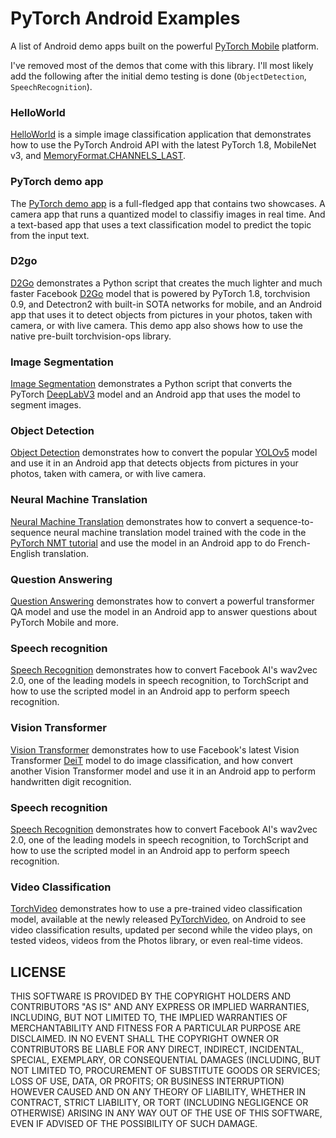 # PyTorch Android Examples

A list of Android demo apps built on the powerful [PyTorch Mobile](https://pytorch.org/mobile) platform.

I've removed most of the demos that come with this library. I'll most likely add the following after the initial demo testing is done (`ObjectDetection`, `SpeechRecognition`).

### HelloWorld

[HelloWorld](https://github.com/pytorch/android-demo-app/tree/master/HelloWorldApp) is a simple image classification application that demonstrates how to use the PyTorch Android API with the latest PyTorch 1.8, MobileNet v3, and [MemoryFormat.CHANNELS_LAST](https://pytorch.org/tutorials/intermediate/memory_format_tutorial.html).

### PyTorch demo app

The [PyTorch demo app](https://github.com/pytorch/android-demo-app/tree/master/PyTorchDemoApp) is a full-fledged app that contains two showcases. A camera app that runs a quantized model to classifiy images in real time. And a text-based app that uses a text classification model to predict the topic from the input text.

### D2go

[D2Go](https://github.com/pytorch/android-demo-app/tree/master/D2Go) demonstrates a Python script that creates the much lighter and much faster Facebook [D2Go](https://github.com/facebookresearch/d2go) model that is powered by PyTorch 1.8, torchvision 0.9, and Detectron2 with built-in SOTA networks for mobile, and an Android app that uses it to detect objects from pictures in your photos, taken with camera, or with live camera. This demo app also shows how to use the native pre-built torchvision-ops library.

### Image Segmentation

[Image Segmentation](https://github.com/pytorch/android-demo-app/tree/master/ImageSegmentation) demonstrates a Python script that converts the PyTorch [DeepLabV3](https://pytorch.org/hub/pytorch_vision_deeplabv3_resnet101/) model and an Android app that uses the model to segment images.

### Object Detection

[Object Detection](https://github.com/pytorch/android-demo-app/tree/master/ObjectDetection) demonstrates how to convert the popular [YOLOv5](https://pytorch.org/hub/ultralytics_yolov5/) model and use it in an Android app that detects objects from pictures in your photos, taken with camera, or with live camera.

### Neural Machine Translation

[Neural Machine Translation](https://github.com/pytorch/android-demo-app/tree/master/Seq2SeqNMT) demonstrates how to convert a sequence-to-sequence neural machine translation model trained with the code in the [PyTorch NMT tutorial](https://pytorch.org/tutorials/intermediate/seq2seq_translation_tutorial.html) and use the model in an Android app to do French-English translation.

### Question Answering

[Question Answering](https://github.com/pytorch/android-demo-app/tree/master/QuestionAnswering) demonstrates how to convert a powerful transformer QA model and use the model in an Android app to answer questions about PyTorch Mobile and more.

### Speech recognition

[Speech Recognition](https://github.com/pytorch/android-demo-app/tree/master/SpeechRecognition) demonstrates how to convert Facebook AI's wav2vec 2.0, one of the leading models in speech recognition, to TorchScript and how to use the scripted model in an Android app to perform speech recognition.

### Vision Transformer

[Vision Transformer](https://github.com/pytorch/android-demo-app/tree/master/ViT4MNIST) demonstrates how to use Facebook's latest Vision Transformer [DeiT](https://github.com/facebookresearch/deit) model to do image classification, and how convert another Vision Transformer model and use it in an Android app to perform handwritten digit recognition.

### Speech recognition

[Speech Recognition](https://github.com/pytorch/android-demo-app/tree/master/SpeechRecognition) demonstrates how to convert Facebook AI's wav2vec 2.0, one of the leading models in speech recognition, to TorchScript and how to use the scripted model in an Android app to perform speech recognition.

### Video Classification

[TorchVideo](https://github.com/pytorch/android-demo-app/tree/master/TorchVideo) demonstrates how to use a pre-trained video classification model, available at the newly released [PyTorchVideo](https://github.com/facebookresearch/pytorchvideo), on Android to see video classification results, updated per second while the video plays, on tested videos, videos from the Photos library, or even real-time videos.


## LICENSE

THIS SOFTWARE IS PROVIDED BY THE COPYRIGHT HOLDERS AND CONTRIBUTORS "AS IS"
AND ANY EXPRESS OR IMPLIED WARRANTIES, INCLUDING, BUT NOT LIMITED TO, THE
IMPLIED WARRANTIES OF MERCHANTABILITY AND FITNESS FOR A PARTICULAR PURPOSE
ARE DISCLAIMED. IN NO EVENT SHALL THE COPYRIGHT OWNER OR CONTRIBUTORS BE
LIABLE FOR ANY DIRECT, INDIRECT, INCIDENTAL, SPECIAL, EXEMPLARY, OR
CONSEQUENTIAL DAMAGES (INCLUDING, BUT NOT LIMITED TO, PROCUREMENT OF
SUBSTITUTE GOODS OR SERVICES; LOSS OF USE, DATA, OR PROFITS; OR BUSINESS
INTERRUPTION) HOWEVER CAUSED AND ON ANY THEORY OF LIABILITY, WHETHER IN
CONTRACT, STRICT LIABILITY, OR TORT (INCLUDING NEGLIGENCE OR OTHERWISE)
ARISING IN ANY WAY OUT OF THE USE OF THIS SOFTWARE, EVEN IF ADVISED OF THE
POSSIBILITY OF SUCH DAMAGE.
